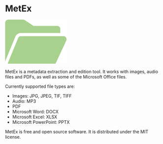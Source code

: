 # MetEx

<img src="./icons/logo.png" width="200">

MetEx is a metadata extraction and edition tool. It works with images, audio files and PDFs, as well as some of the Microsoft Office files.

Currently supported file types are:
- Images: JPG, JPEG, TIF, TIFF
- Audio: MP3
- PDF
- Microsoft Word: DOCX
- Microsoft Excel: XLSX
- Microsoft PowerPoint: PPTX

MetEx is free and open source software. It is distributed under the MIT license.
